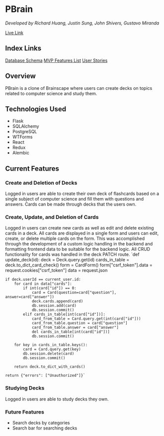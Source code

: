 # PBrain
*Developed by Richard Huang, Justin Sung, John Shivers, Gustavo Miranda*

[Live Link](https://pbrain-app.herokuapp.com/)

## Index Links
[Database Schema](https://github.com/rzh150030/group_project_2_Brainscape_clone/wiki/Database-Schema)
[MVP Features List](https://github.com/rzh150030/group_project_2_Brainscape_clone/wiki/MVP-Feature-List)
[User Stories](https://github.com/rzh150030/group_project_2_Brainscape_clone/wiki/User-Stories)

## Overview
PBrain is a clone of Brainscape where users can create decks on topics related to computer science and study them.

## Technologies Used
- Flask
- SQLAlchemy
- PostgreSQL
- WTForms
- React
- Redux
- Alembic

## Current Features
### Create and Deletion of Decks
Logged in users are able to create their own deck of flashcards based on a single subject of computer science and fill them with questions and answers. Cards can be made through decks that the users own.

### Create, Update, and Deletion of Cards
Logged in users can create new cards as well as edit and delete existing cards in a deck. All cards are displayed in a single form and users can edit, create, or delete multiple cards on the form. This was accomplished through the development of a custom logic handling in the backend and formatting frontend data to be suitable for the backend logic. All CRUD functionality for cards was handled in the deck PATCH route.
`def update_deck(id):
    deck = Deck.query.get(id)
    cards_in_table = deck.to_dict_card_check()
    form = CardForm()
    form["csrf_token"].data = request.cookies["csrf_token"]
    data = request.json

    if deck.userId == current_user.id:
        for card in data["cards"]:
            if int(card["id"]) == 0:
                card = Card(question=card["question"], answer=card["answer"])
                deck.cards.append(card)
                db.session.add(card)
                db.session.commit()
            elif cards_in_table[int(card["id"])]:
                card_from_table = Card.query.get(int(card["id"]))
                card_from_table.question = card["question"]
                card_from_table.answer = card["answer"]
                del cards_in_table[int(card["id"])]
                db.session.commit()

        for key in cards_in_table.keys():
            card = Card.query.get(key)
            db.session.delete(card)
            db.session.commit()

        return deck.to_dict_with_cards()

    return {"errors": ["Unauthorized"]}`
    
### Studying Decks
Logged in users are able to study decks they own.

### Future Features
- Search decks by categories
- Search bar for searching decks
